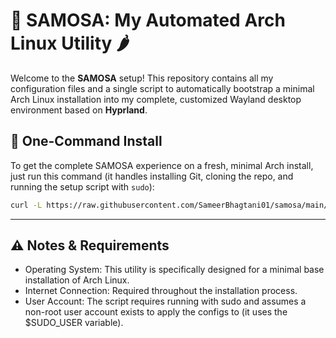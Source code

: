 # 🥟 SAMOSA: My Automated Arch Linux Utility 🌶️

Welcome to the **SAMOSA** setup! This repository contains all my configuration files and a single script to automatically bootstrap a minimal Arch Linux installation into my complete, customized Wayland desktop environment based on **Hyprland**.

## 🚀 One-Command Install

To get the complete SAMOSA experience on a fresh, minimal Arch install, just run this command (it handles installing Git, cloning the repo, and running the setup script with `sudo`):

```bash
curl -L https://raw.githubusercontent.com/SameerBhagtani01/samosa/main/install.sh | sh
```

---

## ⚠️ Notes & Requirements

-   Operating System: This utility is specifically designed for a minimal base installation of Arch Linux.
-   Internet Connection: Required throughout the installation process.
-   User Account: The script requires running with sudo and assumes a non-root user account exists to apply the configs to (it uses the $SUDO_USER variable).
